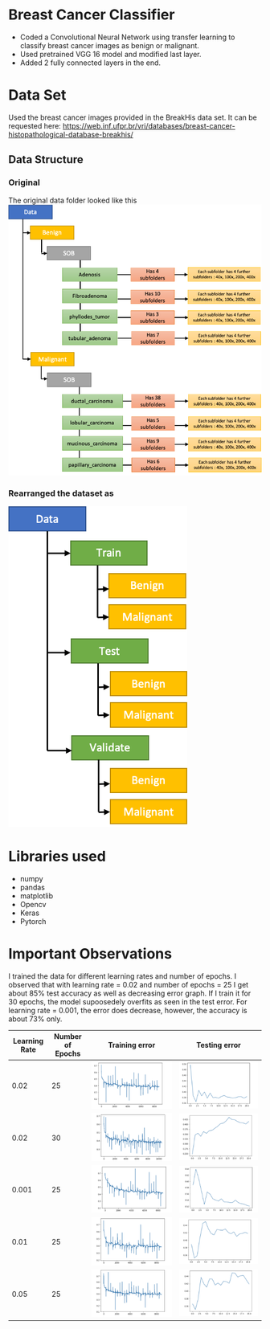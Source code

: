 # Breast Cancer Classifier
* Coded a Convolutional Neural Network using transfer learning to classify breast cancer images as benign or malignant. 
* Used pretrained VGG 16 model and modified last layer. 
* Added 2 fully connected layers in the end.

# Data Set
Used the breast cancer images provided in the BreakHis data set. It can be requested here: https://web.inf.ufpr.br/vri/databases/breast-cancer-histopathological-database-breakhis/

## Data Structure

### Original
The original data folder looked like this 
![](images/ds1.png)
### Rearranged the dataset as
![](images/ds2.png)

# Libraries used
* numpy
* pandas
* matplotlib
* Opencv                
* Keras 
* Pytorch

# Important Observations

I trained the data for different learning rates and number of epochs. I observed that with learning rate = 0.02 and number of epochs = 25 I get about 85% test accuracy as well as decreasing error graph. If I train it for 30 epochs, the model supoosedely overfits as seen in the test error. For learning rate = 0.001, the error does decrease, however, the accuracy is about 73% only.

|  Learning Rate |  Number of Epochs |  Training error |  Testing error |
|----------------|---                |---|---|
| 0.02 |  25 | ![](images/0.02train.png) |  ![](images/0.02test.png) |
| 0.02  |  30 | ![](images/0.0230train.png)|![](images/0.0230test.png) |
| 0.001 |  25 | ![](images/0.001train.png)  | ![](images/0.001test.png)  |
| 0.01  |  25 | ![](images/0.01train.png)  | ![](images/0.01test.png)  |
| 0.05  |  25 | ![](images/0.05train.png)  | ![](images/0.05test.png) |
